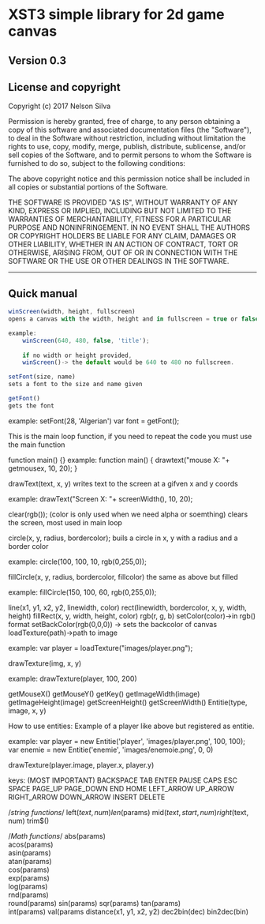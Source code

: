 # XST3 simple library for 2d game canvas

**Version 0.3**
---

## License and copyright

Copyright (c) 2017 Nelson Silva

Permission is hereby granted, free of charge, to any person obtaining a copy
of this software and associated documentation files (the "Software"), to deal
in the Software without restriction, including without limitation the rights
to use, copy, modify, merge, publish, distribute, sublicense, and/or sell
copies of the Software, and to permit persons to whom the Software is
furnished to do so, subject to the following conditions:

The above copyright notice and this permission notice shall be included in
all copies or substantial portions of the Software.

THE SOFTWARE IS PROVIDED "AS IS", WITHOUT WARRANTY OF ANY KIND, EXPRESS OR
IMPLIED, INCLUDING BUT NOT LIMITED TO THE WARRANTIES OF MERCHANTABILITY,
FITNESS FOR A PARTICULAR PURPOSE AND NONINFRINGEMENT. IN NO EVENT SHALL THE
AUTHORS OR COPYRIGHT HOLDERS BE LIABLE FOR ANY CLAIM, DAMAGES OR OTHER
LIABILITY, WHETHER IN AN ACTION OF CONTRACT, TORT OR OTHERWISE, ARISING FROM,
OUT OF OR IN CONNECTION WITH THE SOFTWARE OR THE USE OR OTHER DEALINGS IN
THE SOFTWARE.

---

## Quick manual
```javascript
winScreen(width, height, fullscreen)
opens a canvas with the width, height and in fullscreen = true or false

example:
	winScreen(640, 480, false, 'title');
    
    if no width or height provided,
	winScreen()-> the default would be 640 to 480 no fullscreen. 

setFont(size, name)
sets a font to the size and name given

getFont()
gets the font
```
example:
	setFont(28, 'Algerian')
	var font = getFont();

This is the main loop function, if you need to repeat the code you must use the main function

function main() {}
example:
	function main() {
		drawtext("mouse X: "+ getmousex, 10, 20);
	}

drawText(text, x, y)
writes text to the screen at a gifven x and y coords

example:
	drawText("Screen X: "+ screenWidth(), 10, 20);

clear(rgb()); (color is only used when we need alpha or soemthing)
clears the screen, most used in main loop

circle(x, y, radius, bordercolor);
buils a circle in x, y with a radius and a border color 

example:
	circle(100, 100, 10, rgb(0,255,0));

fillCircle(x, y, radius, bordercolor, fillcolor)
the same as above but filled

example:
	fillCircle(150, 100, 60, rgb(0,255,0));

line(x1, y1, x2, y2, linewidth, color)
rect(linewidth, bordercolor, x, y, width, height)
fillRect(x, y, width, height, color)
rgb(r, g, b)
setColor(color)->in rgb() format
setBackColor(rgb(0,0,0)) -> sets the backcolor of canvas
loadTexture(path)->path to image

example:
	var player = loadTexture("images/player.png");

drawTexture(img, x, y)
	
example:
	drawTexture(player, 100, 200)

getMouseX()
getMouseY()
getKey()
getImageWidth(image)
getImageHeight(image)
getScreenHeight()
getScreenWidth()
Entitie(type, image, x, y)

How to use entities:
Example of a player like above but registered as entitie.

example:
	var player = new Entitie('player', 'images/player.png', 100, 100);
	var enemie = new Entitie('enemie', 'images/enemoie.png', 0, 0)

drawTexture(player.image, player.x, player.y)

keys: (MOST IMPORTANT)
	BACKSPACE
     TAB
     ENTER
     PAUSE
     CAPS
     ESC
     SPACE
     PAGE_UP
     PAGE_DOWN
     END
     HOME
     LEFT_ARROW
     UP_ARROW
     RIGHT_ARROW
     DOWN_ARROW
     INSERT
     DELETE

/*string functions*/
left$(text, num)
len$(params)
mid$(text, start, num)
right$(text, num)
trim$()


/*Math functions*/
abs(params)   
acos(params)  
asin(params)  
atan(params)  
cos(params)   
exp(params)   
log(params)   
rnd(params)   
round(params) 
sin(params)
sqr(params)
tan(params)  
int(params)
val(params
distance(x1, y1, x2, y2)
dec2bin(dec)
bin2dec(bin)
